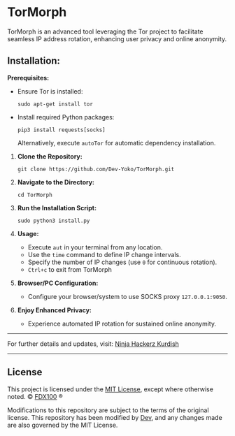 # TorMorph

TorMorph is an advanced tool leveraging the Tor project to facilitate seamless IP address rotation, enhancing user privacy and online anonymity.

## Installation:

**Prerequisites:**
- Ensure Tor is installed:
    ```
    sudo apt-get install tor
    ```
- Install required Python packages:
    ```
    pip3 install requests[socks]
    ```
    Alternatively, execute `autoTor` for automatic dependency installation.

1. **Clone the Repository:**
    ```
    git clone https://github.com/Dev-Yoko/TorMorph.git
    ```

2. **Navigate to the Directory:**
    ```
    cd TorMorph
    ```

3. **Run the Installation Script:**
    ```
    sudo python3 install.py
    ```

4. **Usage:**
    - Execute `aut` in your terminal from any location.
    - Use the `time` command to define IP change intervals.
    - Specify the number of IP changes (use `0` for continuous rotation).
    - `Ctrl+c` to exit from TorMorph

5. **Browser/PC Configuration:**
    - Configure your browser/system to use SOCKS proxy `127.0.0.1:9050`.

6. **Enjoy Enhanced Privacy:**
    - Experience automated IP rotation for sustained online anonymity.

---

For further details and updates, visit: [Ninja Hackerz Kurdish](http://facebook.com/ninja.hackerz.kurdish/)

---

## License

This project is licensed under the [MIT License](./LICENSE), except where otherwise noted. © [FDX100](https://github.com/FDX100) ®

Modifications to this repository are subject to the terms of the original license. This repository has been modified by [Dev](https://github.com/Dev-Yoko), and any changes made are also governed by the MIT License.
